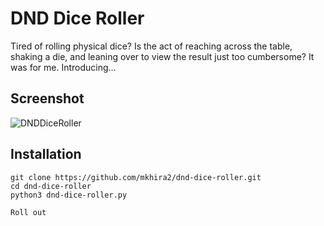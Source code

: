 # DND Dice Roller

Tired of rolling physical dice? Is the act of reaching across the table, shaking a die, and leaning over to view the result just too cumbersome? It was for me. Introducing...

## Screenshot
![DNDDiceRoller](/dnd-dice-roller.png)

## Installation

```
git clone https://github.com/mkhira2/dnd-dice-roller.git
cd dnd-dice-roller
python3 dnd-dice-roller.py

Roll out
```
